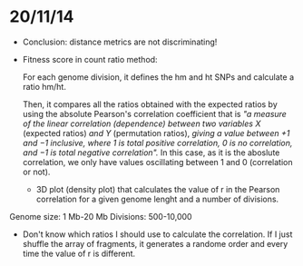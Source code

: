 20/11/14
===

- Conclusion: distance metrics are not discriminating!

- Fitness score in count ratio method:

	For each genome division, it defines the hm and ht SNPs and calculate a ratio hm/ht. 
	
	Then, it compares all the ratios obtained with the expected ratios by using the absolute Pearson's correlation coefficient that is _"a measure of the linear correlation (dependence) between two variables X_ (expected ratios) _and Y_ (permutation ratios), _giving a value between +1 and −1 inclusive, where 1 is total positive correlation, 0 is no correlation, and −1 is total negative correlation"._ In this case, as it is the aboslute correlation, we only have values oscillating between 1 and 0 (correlation or not).
	
	
	
	- 3D plot (density plot) that calculates the value of r in the Pearson correlation for a given genome lenght and a number of divisions. 
	
Genome size: 1 Mb-20 Mb
Divisions: 500-10,000

- Don't know which ratios I should  use to calculate the correlation. If I just shuffle the array of fragments, it generates a randome order and every time the value of r is different. 